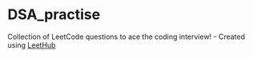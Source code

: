 # DSA_practise
Collection of LeetCode questions to ace the coding interview! - Created using [LeetHub](https://github.com/QasimWani/LeetHub)
